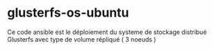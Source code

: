 # glusterfs-os-ubuntu
Ce code ansible est le déploiement du systeme de stockage distribué Glusterfs avec type de volume répliqué ( 3 noeuds )
